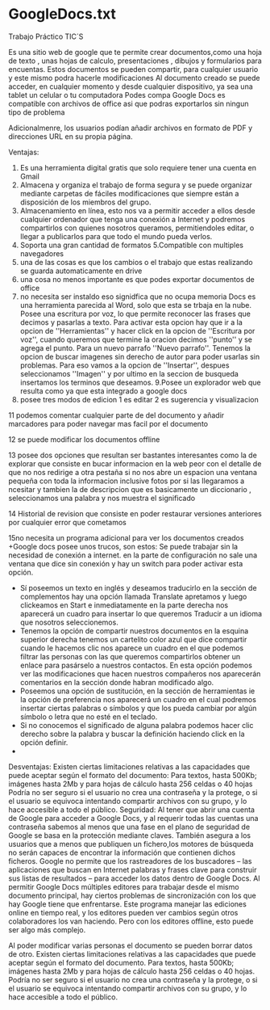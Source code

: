 # GoogleDocs.txt
Trabajo Práctico TIC´S

Es una sitio web de google que te permite crear documentos,como una hoja  de texto , unas hojas de calculo, presentaciones , dibujos y formularios para encuentas.
Estos documentos se pueden compartir, para cualquier usuario y este mismo podra hacerle modificaciones 
Al documento creado se puede acceder, en cualquier momento y desde cualquier dispositivo, ya sea una tablet un celular o tu computadora 
Podes compa
Google Docs es compatible con archivos de office asi que podras exportarlos sin ningun tipo de problema 



Adicionalmenre, los usuarios podían añadir archivos en formato de PDF y direcciones URL en su propia página.

Ventajas:
1. Es una herramienta  digital gratis que solo requiere tener una cuenta en Gmail
2. Almacena y organiza el trabajo de forma segura y se puede organizar mediante carpetas de fáciles modificaciones que siempre están a disposición de los miembros del grupo.
3. Almacenamiento en línea, esto nos va a permitir acceder a ellos desde cualquier ordenador que tenga una conexión a Internet y podremos compartirlos con quienes nosotros queramos, permitiendoles editar, o llegar a publicarlos para que todo el mundo pueda verlos.
4. Soporta una gran cantidad de formatos
5.Compatible con multiples navegadores 
6. una de las cosas es que los cambios o el trabajo que estas realizando se guarda automaticamente en drive
7. una cosa no menos importante es que podes exportar documentos de office
8. no necesita ser instaldo eso signidfica que no ocupa memoria
Docs es una herramienta parecida al Word, solo que esta se trbaja en la nube. 
Posee una escritura por voz, lo que permite reconocer las frases que decimos y pasarlas a texto. 
Para activar esta opcion hay que ir a la opcion de  ''Herramientas'' y hacer click en la opcion de ''Escritura por voz'',
cuando queremos que termine la oracion decimos ''punto'' y se agrega el punto. Para un nuevo parrafo ''Nuevo parrafo''.
Tenemos la opcion de buscar imagenes sin derecho de autor para poder usarlas sin problemas.
Para eso vamos a la opcion de ''Insertar'', despues seleccionamos ''Imagen'' y por ultimo en la seccion de busqueda 
insertamos los terminos que deseamos.
9.Posee un explorador web que resulta como ya que esta integrado a google docs
10. posee tres modos de edicion 1 es editar 2 es sugerencia y visualizacion

11 podemos comentar cualquier parte de del documento y añadir marcadores para poder navegar mas facil por el documento 

12 se puede modificar los documentos offline

13 posee dos opciones que resultan ser bastantes interesantes como la de explorar que consiste en bucar informacion en la web peor con el detalle de que no nos redirige a otra pestaña si no nos abre un espacion una ventana pequeña con toda la informacion inclusive fotos por si las llegaramos a ncesitar y tambien la de descripcion que es basicamente un diccionario , seleccionamos una palabra y nos muestra el significado 

14 Historial de revision que consiste en poder restaurar versiones anteriores por cualquier error que cometamos

15no necesita un programa adicional para ver los documentos creados 
+Google docs posee unos trucos, son estos: Se puede trabajar sin la necesidad de conexión a internet.  en la parte de configuración no sale una ventana que dice sin conexión y hay un switch para poder activar esta opción. 
+  Sí poseemos un texto en inglés y deseamos traducirlo en la sección de complementos hay una opción llamada Translate apretamos y luego clickeamos en Start e inmediatamente en la parte derecha nos aparecerá un cuadro para insertar lo que queremos Traducir a un idioma que nosotros seleccionemos.
+  Tenemos la opción de compartir nuestros documentos en la  esquina superior derecha tenemos un cartelito color azul que dice compartir cuando le hacemos clic nos aparece un cuadro en el que podemos filtrar las personas con las que queremos compartirlos  obtener un enlace para pasárselo a nuestros contactos. En esta opción podemos ver las modificaciones que hacen nuestros compañeros nos aparecerán comentarios en la sección donde habran modificado algo.
+  Poseemos una opción de sustitución,  en la sección de herramientas ie la opción de preferencia nos aparecerá un cuadro en el cual podremos insertar ciertas palabras o símbolos y que los pueda cambiar por algún símbolo o letra que no esté en el teclado.
+  Si no conocemos el significado de alguna palabra podemos hacer clic derecho sobre la palabra y buscar la definición haciendo click en la opción definir.
+
Desventajas:
Existen ciertas limitaciones relativas a las capacidades que puede aceptar según el formato del documento:
Para textos, hasta 500Kb; imágenes hasta 2Mb y para hojas de cálculo hasta 256 celdas o 40 hojas
Podría no ser seguro si el usuario no crea una contraseña y la protege, o si el usuario se equivoca intentando compartir archivos con su grupo, y lo hace accesible a todo el público.
Seguridad:
Al tener que abrir una cuenta de Google para acceder a Google Docs, y al requerir todas las cuentas una contraseña
sabemos al menos que una fase en el plano de seguridad de Google se basa en la protección mediante claves.
También asegura a los usuarios que a menos que publiquen un fichero,los motores de búsqueda no serán capaces de encontrar la información que contienen dichos ficheros. 
Google no permite que los rastreadores de los buscadores – las aplicaciones que buscan en Internet palabras y frases clave para construir sus listas de resultados – para acceder los datos dentro de Google Docs. 
Al permitir Google Docs múltiples editores para trabajar desde el mismo documento principal,
hay ciertos problemas de sincronización con los que hay Google tiene que enfrentarse.
Este programa manejar las ediciones online en tiempo real, y los editores pueden ver cambios según otros colaboradores los van haciendo.
Pero con los editores offline, esto puede ser algo más complejo.

Al poder modificar varias personas el documento se pueden borrar datos de otro.
Existen ciertas limitaciones relativas a las capacidades que puede aceptar según el formato del documento.
Para textos, hasta 500Kb; imágenes hasta 2Mb y para hojas de cálculo hasta 256 celdas o 40 hojas.
Podría no ser seguro si el usuario no crea una contraseña y la protege, o si el usuario se equivoca intentando compartir archivos
con su grupo, y lo hace accesible a todo el público.

